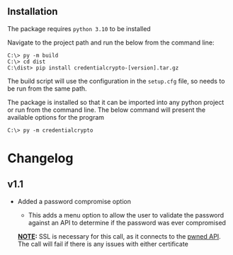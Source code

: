 ## Installation

The package requires `python 3.10` to be installed
  
Navigate to the project path and run the below from the command line:
  ```
  C:\> py -m build
  C:\> cd dist
  C:\dist> pip install credentialcrypto-[version].tar.gz
  ```
The build script will use the configuration in the `setup.cfg` file, so needs to be run from the same path.

The package is installed so that it can be imported into any python project or run from the command line. The below command will present the available options for the program
  ```
  C:\> py -m credentialcrypto
  ```

# Changelog

## v1.1

- Added a password compromise option
  - This adds a menu option to allow the user to validate the password against an API to determine if the password was ever compromised
  
  **<u>NOTE</u>:** SSL is necessary for this call, as it connects to the [pwned API](https://api.pwnedpasswords.com/range/). The call will fail if there is any issues with either certificate